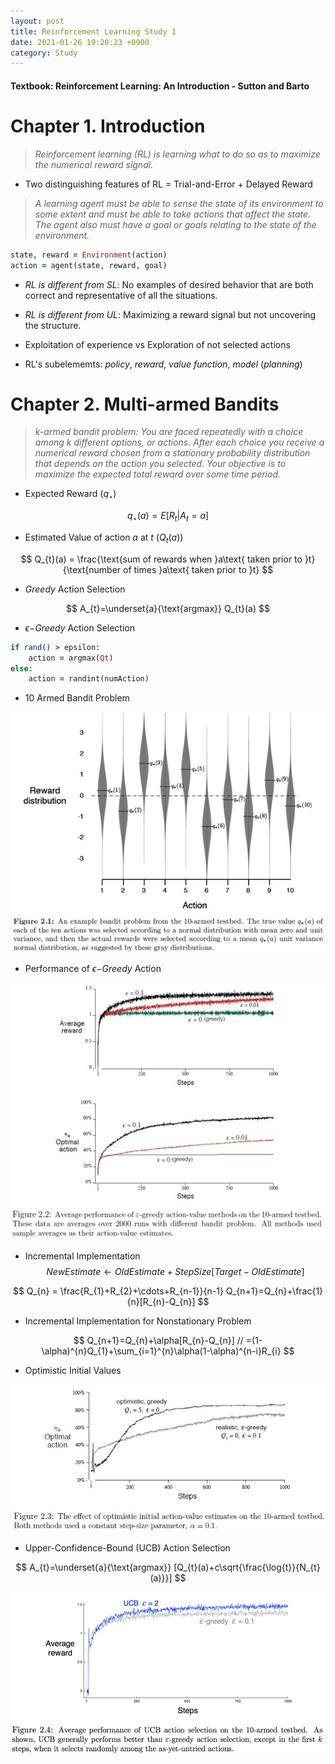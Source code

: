 ```yaml
---
layout: post
title: Reinforcement Learning Study 1
date: 2021-01-26 19:20:23 +0900
category: Study 
---
```

#### Textbook: Reinforcement Learning: An Introduction - Sutton and Barto

# Chapter 1. Introduction
> _Reinforcement learning (RL) is learning what to do so as to maximize the numerical reward signal._

+ Two distinguishing features of RL = Trial-and-Error + Delayed Reward

> _A learning agent must be able to sense the state of its environment to some extent and must be able to take actions that affect the state. The agent also must have a goal or goals relating to the state of the environment._

```ruby
state, reward = Environment(action)
action = agent(state, reward, goal)
```

+ _RL is different from SL_: No examples of desired behavior that are both correct and representative of all the situations.

+ _RL is different from UL_: Maximizing a reward signal but not uncovering the structure.

+ Exploitation of experience vs Exploration of not selected actions

+ RL's subelememts: _policy_, _reward_, _value function_, _model_ (_planning_)


# Chapter 2. Multi-armed Bandits
> _k-armed bandit problem: You are faced repeatedly with a choice among k different options, or actions. After each choice you receive a numerical reward chosen from a stationary probability distribution that depends on the action you selected. Your objective is to maximize the expected total reward over some time period._

+ Expected Reward ($q_{\star}$)

$$ 
q_{\star}(a)=E[R_{t}|A_{t}=a] 
$$

+ Estimated Value of action $a$ at $t$ ($Q_{t}(a)$)

$$
Q_{t}(a) = \frac{\text{sum of rewards when }a\text{ taken prior to }t}{\text{number of times }a\text{ taken prior to }t}
$$

+ _Greedy_ Action Selection

$$
A_{t}=\underset{a}{\text{argmax}} Q_{t}(a)
$$

+ $\epsilon-$_Greedy_ Action Selection

```ruby
if rand() > epsilon:
	action = argmax(Qt)
else:
	action = randint(numAction)
```

+ 10 Armed Bandit Problem

![](/Figs/RL_Sutton/Ch2/10ArmedBandit.jpg)

+ Performance of $\epsilon-$_Greedy_ Action 

![](/Figs/RL_Sutton/Ch2/EpsGreedy.jpg)

+ Incremental Implementation
$$
NewEstimate \leftarrow OldEstimate + StepSize [Target - OldEstimate]
$$

$$
Q_{n} = \frac{R_{1}+R_{2}+\cdots+R_{n-1}}{n-1}
Q_{n+1}=Q_{n}+\frac{1}{n}[R_{n}-Q_{n}]
$$

+ Incremental Implementation for Nonstationary Problem

$$
Q_{n+1}=Q_{n}+\alpha[R_{n}-Q_{n}] //
       =(1-\alpha)^{n}Q_{1}+\sum_{i=1}^{n}\alpha(1-\alpha)^{n-i}R_{i}
$$


+ Optimistic Initial Values

![](/Figs/RL_Sutton/Ch2/OptInitial.jpg)

+ Upper-Confidence-Bound (UCB) Action Selection

$$
A_{t}=\underset{a}{\text{argmax}} [Q_{t}(a)+c\sqrt{\frac{\log{t}}{N_{t}(a)}}]
$$

![](/Figs/RL_Sutton/Ch2/UCB.jpg)

